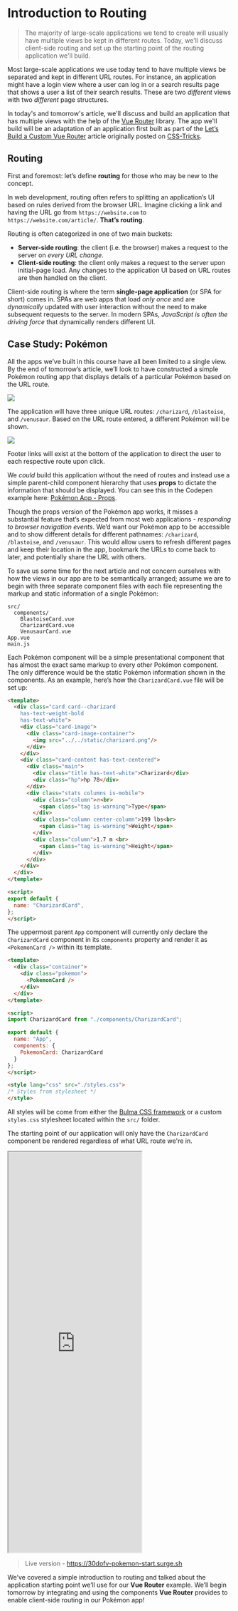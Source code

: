 # Introduction to Routing

> The majority of large-scale applications we tend to create will usually have multiple views be kept in different routes. Today, we'll discuss client-side routing and set up the starting point of the routing application we'll build.

Most large-scale applications we use today tend to have multiple views be separated and kept in different URL routes. For instance, an application might have a login view where a user can log in or a search results page that shows a user a list of their search results. These are two _different_ views with two _different_ page structures.

In today's and tomorrow's article, we'll discuss and build an application that has multiple views with the help of the [Vue Router](https://github.com/vuejs/vue-router) library. The app we'll build will be an adaptation of an application first built as part of the [Let’s Build a Custom Vue Router](https://css-tricks.com/build-a-custom-vue-router/) article originally posted on [CSS-Tricks](https://css-tricks.com/).

## Routing

First and foremost: let’s define **routing** for those who may be new to the concept.

In web development, routing often refers to splitting an application’s UI based on rules derived from the browser URL. Imagine clicking a link and having the URL go from `https://website.com` to `https://website.com/article/`. **That’s routing**.

Routing is often categorized in one of two main buckets:

-   **Server-side routing**: the client (i.e. the browser) makes a request to the server on _every URL change_.
-   **Client-side routing**: the client only makes a request to the server upon initial-page load. Any changes to the application UI based on URL routes are then handled on the client.

Client-side routing is where the term **single-page application** (or SPA for short) comes in. SPAs are web apps that load _only once_ and are _dynamically_ updated with user interaction without the need to make subsequent requests to the server. In modern SPAs, _JavaScript is often the driving force_ that dynamically renders different UI.

## Case Study: Pokémon

All the apps we’ve built in this course have all been limited to a single view. By the end of tomorrow’s article, we’ll look to have constructed a simple Pokémon routing app that displays details of a particular Pokémon based on the URL route.

![](./public/assets/pokemon-routing-app.png)

The application will have three unique URL routes: `/charizard`, `/blastoise`, and `/venusaur`. Based on the URL route entered, a different Pokémon will be shown.

![](./public/assets/pokemon-routing-different-routes.png)

Footer links will exist at the bottom of the application to direct the user to each respective route upon click.

We _could_ build this application without the need of routes and instead use a simple parent-child component hierarchy that uses **props** to dictate the information that should be displayed. You can see this in the Codepen example here: [Pokémon App - Props](https://codepen.io/itslit/pen/yvymJL).

Though the props version of the Pokémon app works, it misses a substantial feature that’s expected from most web applications - _responding to browser navigation events_. We’d want our Pokémon app to be accessible and to show different details for different pathnames: `/charizard`, `/blastoise`, and `/venusaur`.  This would allow users to refresh different pages and keep their location in the app, bookmark the URLs to come back to later, and potentially share the URL with others.

To save us some time for the next article and not concern ourselves with how the views in our app are to be semantically arranged; assume we are to begin with three separate component files with each file representing the markup and static information of a single Pokémon:

```shell
src/
  components/
    BlastoiseCard.vue
    CharizardCard.vue
    VenusaurCard.vue
App.vue
main.js
```

Each Pokémon component will be a simple presentational component that has almost the exact same markup to every other Pokémon component. The only difference would be the static Pokémon information shown in the components. As an example, here’s how the `CharizardCard.vue` file will be set up:

```html
<template>
  <div class="card card--charizard
    has-text-weight-bold
    has-text-white">
    <div class="card-image">
      <div class="card-image-container">
        <img src="../../static/charizard.png"/>
      </div>
    </div>
    <div class="card-content has-text-centered">
      <div class="main">
        <div class="title has-text-white">Charizard</div>
        <div class="hp">hp 78</div>
      </div>
      <div class="stats columns is-mobile">
        <div class="column">🔥<br>
          <span class="tag is-warning">Type</span>
        </div>
        <div class="column center-column">199 lbs<br>
          <span class="tag is-warning">Weight</span>
        </div>
        <div class="column">1.7 m <br>
          <span class="tag is-warning">Height</span>
        </div>
      </div>
    </div>
  </div>
</template>

<script>
export default {
  name: "CharizardCard",
};
</script>
```

The uppermost parent `App` component will currently only declare the `CharizardCard` component in its `components` property and render it as `<PokemonCard />` within its template.

```html
<template>
  <div class="container">
    <div class="pokemon">
      <PokemonCard />
    </div>
  </div>
</template>

<script>
import CharizardCard from "./components/CharizardCard";

export default {
  name: "App",
  components: {
    PokemonCard: CharizardCard
  }
};
</script>

<style lang="css" src="./styles.css">
/* Styles from stylesheet */
</style>
```

All styles will be come from either the [Bulma CSS framework](https://bulma.io/documentation/) or a custom `styles.css` stylesheet located within the `src/` folder.

The starting point of our application will only have the `CharizardCard` component be rendered regardless of what URL route we're in.

<iframe src='https://thirty-days-of-vue-pokemon-app-start.surge.sh/'
        height="900"
        scrolling="no"
         >
</iframe>

> Live version - <https://30dofv-pokemon-start.surge.sh>

We’ve covered a simple introduction to routing and talked about the application starting point we’ll use for our **Vue Router** example. We’ll begin tomorrow by integrating and using the components **Vue Router** provides to enable client-side routing in our Pokémon app!
